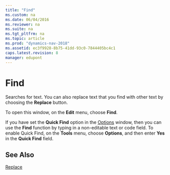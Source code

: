 ```yaml
---
title: "Find"
ms.custom: na
ms.date: 06/04/2016
ms.reviewer: na
ms.suite: na
ms.tgt_pltfrm: na
ms.topic: article
ms.prod: "dynamics-nav-2018"
ms.assetid: ec3f9928-8b75-41dd-93c0-7844405bc4c1
caps.latest.revision: 8
manager: edupont
---
```

# Find
Searches for text. You can also replace text that you find with other text by choosing the **Replace** button.  

 To open this window, on the **Edit** menu, choose **Find**.  

 If you have set the **Quick Find** option in the [Options](-$-S_2355-Options-$-.md) window, then you can use the **Find** function by typing in a non-editable text or code field. To enable Quick Find, on the **Tools** menu, choose **Options**, and then enter **Yes** in the **Quick Find** field.  

## See Also  
 [Replace](-$-S_11002-Replace-$-.md)

